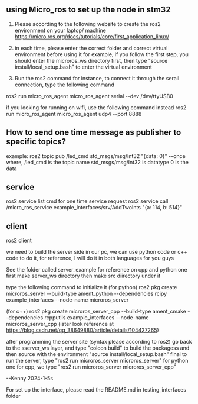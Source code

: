 ## using Micro_ros to set up the node in stm32
1. Please according to the following website to create the ros2 environment on your laptop/ machine
https://micro.ros.org/docs/tutorials/core/first_application_linux/

2. in each time, please enter the correct folder and correct virtual environment before using it
for example, if you follow the first step, you should enter the microros_ws directory first, then type "source install/local_setup.bash" to enter the virtual environment

3. Run the ros2 command
for instance, to connect it through the serail connection, type the following command

ros2 run micro_ros_agent micro_ros_agent serial --dev /dev/ttyUSB0

if you looking for running on wifi, use the following command instead
ros2 run micro_ros_agent micro_ros_agent udp4 --port 8888


## How to send one time message as publisher to specific topics?
example:
ros2 topic pub /led_cmd std_msgs/msg/Int32 "{data: 0}" --once
where, 
/led_cmd is the topic name
std_msgs/msg/Int32 is datatype
0 is the data

## service
ros2 service list
cmd for one time service request
ros2 service call /micro_ros_service example_interfaces/srv/AddTwoInts "{a: 114, b: 514}"

## client
ros2 client

we need to build the server side in our pc, we can use python code or c++ code to do it, for reference, I will do it in both languages for you guys 

See the folder called server_example for reference on cpp and python one
first make server_ws directory
then make src diirectory under it

type the following command to initialize it (for python)
ros2 pkg create microros_server --build-type ament_python --dependencies rcipy example_interfaces --node-name microros_server

(for c++)
ros2 pkg create microros_server_cpp --build-type ament_cmake --dependencies rcpputils example_interfaces --node-name microros_server_cpp
(later look reference at https://blog.csdn.net/qq_38649880/article/details/104427265)

after programming the server site (syntax please according to ros2)
go back to the sserver_ws layer, and type "colcon build" to build the packagess
and then source with the environment "source install/local_setup.bash"
final to run the server, type "ros2 run microros_server microros_server" for python one
for cpp, we type "ros2 run microros_server microros_server_cpp"


--Kenny 2024-1-5s

For set up the interface, please read the README.md in testing_interfaces folder

